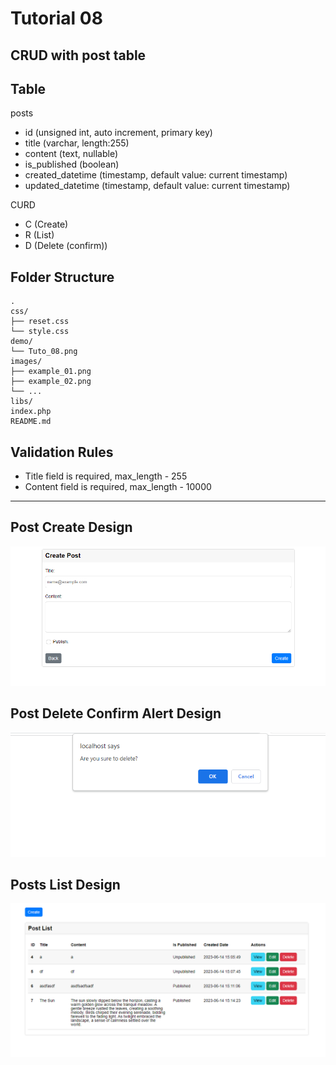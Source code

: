 # Tutorial 08

## CRUD with post table

## Table

posts
- id (unsigned int, auto increment, primary key)
- title (varchar, length:255)
- content (text, nullable)
- is_published (boolean)
- created_datetime (timestamp, default value: current timestamp)
- updated_datetime (timestamp, default value: current timestamp)

CURD
- C  (Create)
- R  (List)
- D  (Delete (confirm))

## Folder Structure
```
.
css/
├── reset.css
└── style.css
demo/
└── Tuto_08.png
images/
├── example_01.png
├── example_02.png
└── ...
libs/
index.php
README.md
```

## Validation Rules
- Title field is required, max_length - 255
- Content field is required, max_length - 10000

<hr>

## Post Create Design
![post_create.png](demo/post_create.png)

## Post Delete Confirm Alert Design
![post_delete_confirm_alert.png](demo/post_delete_confirm_alert.png)

## Posts List Design

![post_list.png](demo/post_list.png)
